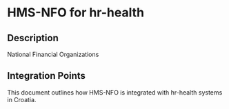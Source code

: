 # HMS-NFO for hr-health

## Description

National Financial Organizations

## Integration Points

This document outlines how HMS-NFO is integrated with hr-health systems in Croatia.
